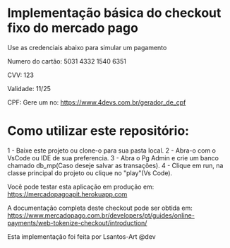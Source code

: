 # Implementação básica do checkout fixo do mercado pago


Use as credenciais abaixo para simular um pagamento

Numero do cartão: 5031 4332 1540 6351

CVV: 123

Validade: 11/25

CPF: Gere um no: https://www.4devs.com.br/gerador_de_cpf


# Como utilizar este repositório: 

1 - Baixe este projeto ou clone-o para sua pasta local.
2 - Abra-o com o VsCode ou IDE de sua preferencia.
3 - Abra o Pg Admin e crie um banco chamado db_mp(Caso deseje salvar as transações).
4 - Clique em run, na classe principal do projeto ou clique no "play"(Vs Code).

Você pode testar esta aplicação em produção em:
https://mercadopagoapit.herokuapp.com

A documentação completa deste checkout pode ser obtida em: 
https://www.mercadopago.com.br/developers/pt/guides/online-payments/web-tokenize-checkout/introduction/

Esta implementação foi feita por Lsantos-Art @dev
